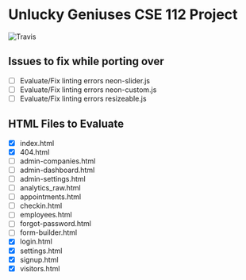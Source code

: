 # Unlucky Geniuses CSE 112 Project
![Travis](https://travis-ci.com/jsdavis/cse112.svg?token=qgnS2unutUsTxyPsJruY&branch=master)

## Issues to fix while porting over
- [ ] Evaluate/Fix linting errors neon-slider.js
- [ ] Evaluate/Fix linting errors neon-custom.js
- [ ] Evaluate/Fix linting errors resizeable.js

## HTML Files to Evaluate
- [X] index.html
- [X] 404.html
- [ ] admin-companies.html
- [ ] admin-dashboard.html
- [ ] admin-settings.html
- [ ] analytics_raw.html
- [ ] appointments.html
- [ ] checkin.html
- [ ] employees.html
- [ ] forgot-password.html
- [ ] form-builder.html
- [x] login.html
- [X] settings.html
- [x] signup.html
- [X] visitors.html
